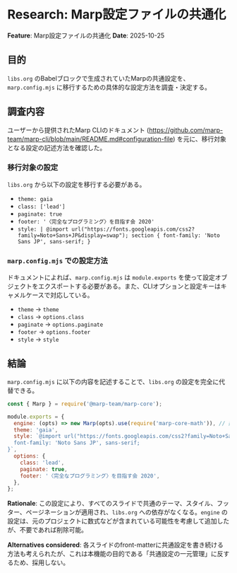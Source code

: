 # Research: Marp設定ファイルの共通化

**Feature**: Marp設定ファイルの共通化
**Date**: 2025-10-25

## 目的

`libs.org` のBabelブロックで生成されていたMarpの共通設定を、`marp.config.mjs` に移行するための具体的な設定方法を調査・決定する。

## 調査内容

ユーザーから提供されたMarp CLIのドキュメント (https://github.com/marp-team/marp-cli/blob/main/README.md#configuration-file) を元に、移行対象となる設定の記述方法を確認した。

### 移行対象の設定

`libs.org` から以下の設定を移行する必要がある。

- `theme: gaia`
- `class: ['lead']`
- `paginate: true`
- `footer: '〈完全なプログラミング〉を目指す会 2020'`
- `style: | @import url("https://fonts.googleapis.com/css2?family=Noto+Sans+JP&display=swap"); section { font-family: 'Noto Sans JP', sans-serif; }`

### `marp.config.mjs` での設定方法

ドキュメントによれば、`marp.config.mjs` は `module.exports` を使って設定オブジェクトをエクスポートする必要がある。また、CLIオプションと設定キーはキャメルケースで対応している。

- `theme` → `theme`
- `class` → `options.class`
- `paginate` → `options.paginate`
- `footer` → `options.footer`
- `style` → `style`

## 結論

`marp.config.mjs` に以下の内容を記述することで、`libs.org` の設定を完全に代替できる。

```javascript
const { Marp } = require('@marp-team/marp-core');

module.exports = {
  engine: (opts) => new Marp(opts).use(require('marp-core-math')), // 数式サポートが必要な場合
  theme: 'gaia',
  style: `@import url("https://fonts.googleapis.com/css2?family=Noto+Sans+JP&display=swap");\nsection {
  font-family: 'Noto Sans JP', sans-serif;
}`,
  options: {
    class: 'lead',
    paginate: true,
    footer: '〈完全なプログラミング〉を目指す会 2020',
  },
};
```

**Rationale**: この設定により、すべてのスライドで共通のテーマ、スタイル、フッター、ページネーションが適用され、`libs.org` への依存がなくなる。`engine` の設定は、元のプロジェクトに数式などが含まれている可能性を考慮して追加したが、不要であれば削除可能。

**Alternatives considered**: 各スライドのfront-matterに共通設定を書き続ける方法も考えられたが、これは本機能の目的である「共通設定の一元管理」に反するため、採用しない。
